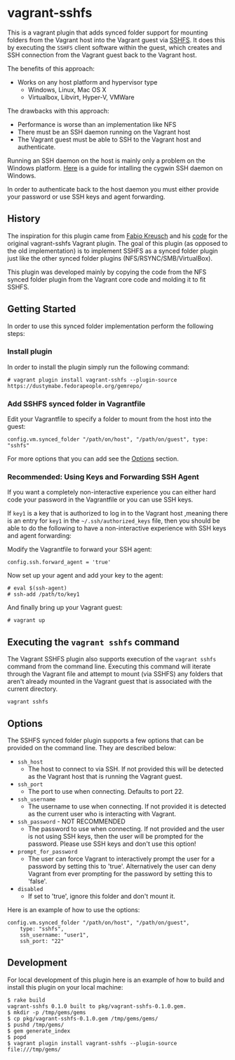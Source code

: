 # vagrant-sshfs

This is a vagrant plugin that adds synced folder support for mounting
folders from the Vagrant host into the Vagrant guest via
[SSHFS](https://github.com/libfuse/sshfs). It does this by executing
the `SSHFS` client software within the guest, which creates and SSH
connection from the Vagrant guest back to the Vagrant host. 

The benefits of this approach:
- Works on any host platform and hypervisor type
    - Windows, Linux, Mac OS X
    - Virtualbox, Libvirt, Hyper-V, VMWare

The drawbacks with this approach:
- Performance is worse than an implementation like NFS
- There must be an SSH daemon running on the Vagrant host 
- The Vagrant guest must be able to SSH to the Vagrant host and authenticate.

Running an SSH daemon on the host is mainly only a problem on the
Windows platform. [Here](http://docs.oracle.com/cd/E24628_01/install.121/e22624/preinstall_req_cygwin_ssh.htm#EMBSC150) 
is a guide for intalling the cygwin SSH daemon on Windows.

In order to authenticate back to the host daemon you must either
provide your password or use SSH keys and agent forwarding.

## History

The inspiration for this plugin came from [Fabio Kreusch](https://github.com/fabiokr)
and his [code](https://github.com/fabiokr/vagrant-sshfs) for the original 
vagrant-sshfs Vagrant plugin. The goal of this plugin (as opposed to
the old implementation) is to implement SSHFS as a synced folder
plugin just like the other synced folder plugins (NFS/RSYNC/SMB/VirtualBox).

This plugin was developed mainly by copying the code from the NFS synced 
folder plugin from the Vagrant core code and molding it to fit SSHFS.

## Getting Started

In order to use this synced folder implementation perform the
following steps:

### Install plugin

In order to install the plugin simply run the following command:

```
# vagrant plugin install vagrant-sshfs --plugin-source https://dustymabe.fedorapeople.org/gemrepo/
```

### Add SSHFS synced folder in Vagrantfile

Edit your Vagrantfile to specify a folder to mount from the host into
the guest:

```
config.vm.synced_folder "/path/on/host", "/path/on/guest", type: "sshfs"
```

For more options that you can add see the [Options](#options) section.

### Recommended: Using Keys and Forwarding SSH Agent


If you want a completely non-interactive experience you can either
hard code your password in the Vagrantfile or you can use SSH keys.

If `key1` is a key that is authorized to log in to the Vagrant host
,meaning there is an entry for `key1` in the `~/.ssh/authorized_keys` 
file, then you should be able to do the following to have a
non-interactive experience with SSH keys and agent forwarding:

Modify the Vagrantfile to forward your SSH agent:

```
config.ssh.forward_agent = 'true'
```

Now set up your agent and add your key to the agent:

```
# eval $(ssh-agent)
# ssh-add /path/to/key1
```

And finally bring up your Vagrant guest:

```
# vagrant up
```

## Executing the `vagrant sshfs` command

The Vagrant SSHFS plugin also supports execution of the `vagrant sshfs`
command from the command line. Executing this command will
iterate through the Vagrant file and attempt to mount (via SSHFS) any
folders that aren't already mounted in the Vagrant guest that is
associated with the current directory.

```
vagrant sshfs
```

## Options

The SSHFS synced folder plugin supports a few options that can be
provided on the command line. They are described below:

- `ssh_host`
    - The host to connect to via SSH. If not provided this will be 
      detected as the Vagrant host that is running the Vagrant guest.
- `ssh_port`
    - The port to use when connecting. Defaults to port 22.
- `ssh_username` 
    - The username to use when connecting. If not provided it is
    detected as the current user who is interacting with Vagrant.
- `ssh_password` - NOT RECOMMENDED
    - The password to use when connecting. If not provided and the
      user is not using SSH keys, then the user will be prompted for
      the password. Please use SSH keys and don't use this option!
- `prompt_for_password`
    - The user can force Vagrant to interactively prompt the user for
      a password by setting this to 'true'. Alternatively the user can
      deny Vagrant from ever prompting for the password by setting
      this to 'false'.
- `disabled`
    - If set to 'true', ignore this folder and don't mount it.

Here is an example of how to use the options:

```
config.vm.synced_folder "/path/on/host", "/path/on/guest", 
    type: "sshfs",
    ssh_username: "user1",
    ssh_port: "22"
```

## Development

For local development of this plugin here is an example of how to build 
and install this plugin on your local machine:

```
$ rake build
vagrant-sshfs 0.1.0 built to pkg/vagrant-sshfs-0.1.0.gem.
$ mkdir -p /tmp/gems/gems
$ cp pkg/vagrant-sshfs-0.1.0.gem /tmp/gems/gems/                                                                                                          
$ pushd /tmp/gems/
$ gem generate_index
$ popd
$ vagrant plugin install vagrant-sshfs --plugin-source file:///tmp/gems/
```
